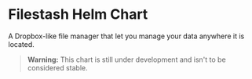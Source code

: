 # Filestash Helm Chart

A Dropbox-like file manager that let you manage your data anywhere it is located.

> **Warning:** This chart is still under development and isn't to be considered stable.